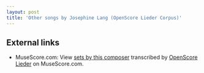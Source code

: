 ```yaml
---
layout: post
title: 'Other songs by Josephine Lang (OpenScore Lieder Corpus)'
---
```


## External links

- MuseScore.com: View [sets by this composer] transcribed by [OpenScore Lieder] on MuseScore.com.

[sets by this composer]: https://musescore.com/openscore-lieder-corpus/sets/5102731
[OpenScore Lieder]: https://musescore.com/openscore-lieder-corpus

